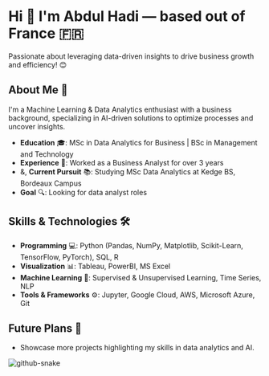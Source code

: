 # Hi 👋 I'm Abdul Hadi — based out of France 🇫🇷

Passionate about leveraging data-driven insights to drive business growth and efficiency! 😊

## About Me 🌟

I'm a Machine Learning & Data Analytics enthusiast with a business background, specializing in AI-driven solutions to optimize processes and uncover insights.

- **Education** 🎓: MSc in Data Analytics for Business | BSc in Management and Technology
- **Experience** 💼: Worked as a Business Analyst for over 3 years
- &, **Current Pursuit** 📚: Studying MSc Data Analytics at Kedge BS, Bordeaux Campus
- **Goal** 🔍: Looking for data analyst roles

## Skills & Technologies 🛠️

- **Programming** 💻: Python (Pandas, NumPy, Matplotlib, Scikit-Learn, TensorFlow, PyTorch), SQL, R
- **Visualization** 📊: Tableau, PowerBI, MS Excel
- **Machine Learning** 🤖: Supervised & Unsupervised Learning, Time Series, NLP
- **Tools & Frameworks** ⚙️: Jupyter, Google Cloud, AWS, Microsoft Azure, Git

## Future Plans 🚀

- Showcase more projects highlighting my skills in data analytics and AI.
<!--
# 💻 Tech Stack:
![Python](https://img.shields.io/badge/python-3670A0?style=for-the-badge&logo=python&logoColor=ffdd54) ![MySQL](https://img.shields.io/badge/MySQL-4479A1?style=for-the-badge&logo=mysql&logoColor=white) ![CSS3](https://img.shields.io/badge/css3-%231572B6.svg?style=for-the-badge&logo=css3&logoColor=white) ![HTML5](https://img.shields.io/badge/html5-%23E34F26.svg?style=for-the-badge&logo=html5&logoColor=white)![AWS](https://img.shields.io/badge/AWS-%23FF9900.svg?style=for-the-badge&logo=amazon-aws&logoColor=white) ![Google Cloud](https://img.shields.io/badge/GoogleCloud-%234285F4.svg?style=for-the-badge&logo=google-cloud&logoColor=white)![Adobe Photoshop](https://img.shields.io/badge/adobe%20photoshop-%2331A8FF.svg?style=for-the-badge&logo=adobe%20photoshop&logoColor=white) ![Notion](https://img.shields.io/badge/Notion-%23000000.svg?style=for-the-badge&logo=notion&logoColor=white)
-->
<picture>
  <source media="(prefers-color-scheme: dark)" srcset="https://raw.githubusercontent.com/tobiasmeyhoefer/tobiasmeyhoefer/output/github-snake-dark.svg" />
  <source media="(prefers-color-scheme: light)" srcset="https://raw.githubusercontent.com/tobiasmeyhoefer/tobiasmeyhoefer/output/github-snake.svg" />
  <img alt="github-snake" src="https://raw.githubusercontent.com/tobiasmeyhoefer/tobiasmeyhoefer/output/github-snake.svg" />
</picture>
